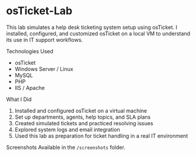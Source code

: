 # osTicket-Lab
This lab simulates a help desk ticketing system setup using osTicket. I installed, configured, and customized osTicket on a local VM to understand its use in IT support workflows.

Technologies Used
- osTicket
- Windows Server / Linux
- MySQL
- PHP
- IIS / Apache

What I Did
1. Installed and configured osTicket on a virtual machine
2. Set up departments, agents, help topics, and SLA plans
3. Created simulated tickets and practiced resolving issues
4. Explored system logs and email integration
5. Used this lab as preparation for ticket handling in a real IT environment

Screenshots
Available in the `/screenshots` folder.

